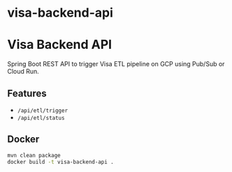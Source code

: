 # visa-backend-api
# Visa Backend API

Spring Boot REST API to trigger Visa ETL pipeline on GCP using Pub/Sub or Cloud Run.

## Features
- `/api/etl/trigger`
- `/api/etl/status`

## Docker
```bash
mvn clean package
docker build -t visa-backend-api .
